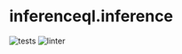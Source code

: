 # inferenceql.inference

![tests](https://github.com/probcomp/inferenceql.inference/workflows/tests/badge.svg)
![linter](https://github.com/probcomp/inferenceql.inference/workflows/lint/badge.svg)
